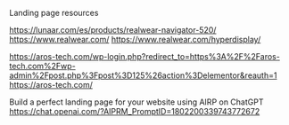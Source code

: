 Landing page resources

https://lunaar.com/es/products/realwear-navigator-520/
https://www.realwear.com/
https://www.realwear.com/hyperdisplay/

https://aros-tech.com/wp-login.php?redirect_to=https%3A%2F%2Faros-tech.com%2Fwp-admin%2Fpost.php%3Fpost%3D125%26action%3Delementor&reauth=1
https://aros-tech.com/

Build a perfect landing page for your website using AIRP on ChatGPT
https://chat.openai.com/?AIPRM_PromptID=1802200339743772672

